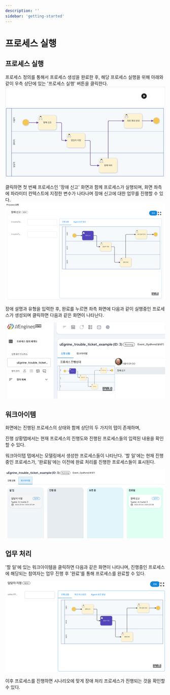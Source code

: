 ```yaml
---
description: ''
sidebar: 'getting-started'
---
```

# 프로세스 실행

## 프로세스 실행

프로세스 정의를 통해서 프로세스 생성을 완료한 후, 해당 프로세스 실행을 위해 아래와 같이 우측 상단에 있는 '프로세스 실행' 버튼을 클릭한다.
![](../../uengine-image/1-17-프로세스실행버튼.png)
 
클릭하면 첫 번째 프로세스인 '장애 신고' 화면과 함께 프로세스가 실행되며, 화면 좌측에 파라미터 컨텍스트에 지정한 변수가 나타나며 장애 신고에 대한 업무를 진행할 수 있다.
![](../../uengine-image/1-12-프로세스실행화면.png)

장애 설명과 유형을 입력한 후, 완료를 누르면 좌측 화면에 다음과 같이 실행중인 프로세스가 생성되며 클릭하면 다음과 같은 화면이 나타난다.

![](../../uengine-image/1-13-프로세스모니터링.png)

## 워크아이템
화면에는 진행된 프로세스의 상태와 함께 상단의 두 가지의 탭이 존재하며, 

진행 상황탭에서는 현재 프로세스의 진행도와 진행된 프로세스들의 입력된 내용을 확인할 수 있다.

워크아이텝 탭에서는 모델링에서 생성한 프로세스들이 나타난다. '할 일'에는 현재 진행중인 프로세스가, '완료됨'에는 이전에 완료 처리를 진행한 프로세스들이 표시된다.

![](../../uengine-image/1-14-Todo.png)

## 업무 처리
'할 일'에 있는 워크아이템을 클릭하면 다음과 같은 화면이 나타나며, 진행중인 프로세스에 해당되는 참여자는 업무 진행 후 '완료'를 통해 프로세스를 완료할 수 있다.

![](../../uengine-image/1-15-워크아이템.png)

이후 프로세스를 진행하면 시나리오에 맞게 장애 처리 프로세스가 진행되는 것을 확인할 수 있다.